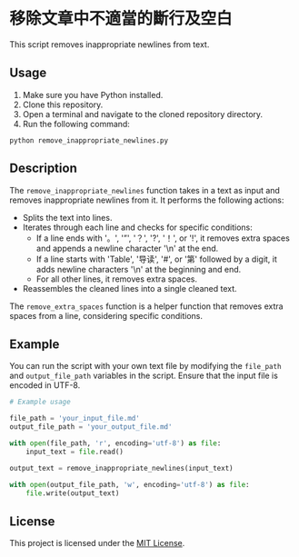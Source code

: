 # 移除文章中不適當的斷行及空白

This script removes inappropriate newlines from text.

## Usage

1. Make sure you have Python installed.
2. Clone this repository.
3. Open a terminal and navigate to the cloned repository directory.
4. Run the following command:

```shell
python remove_inappropriate_newlines.py
```

## Description

The `remove_inappropriate_newlines` function takes in a text as input and removes inappropriate newlines from it. It performs the following actions:

- Splits the text into lines.
- Iterates through each line and checks for specific conditions:
  - If a line ends with '。', '”', '？', '?', '！', or '!', it removes extra spaces and appends a newline character '\n' at the end.
  - If a line starts with 'Table', '导读', '#', or '第' followed by a digit, it adds newline characters '\n' at the beginning and end.
  - For all other lines, it removes extra spaces.
- Reassembles the cleaned lines into a single cleaned text.

The `remove_extra_spaces` function is a helper function that removes extra spaces from a line, considering specific conditions.

## Example

You can run the script with your own text file by modifying the `file_path` and `output_file_path` variables in the script. Ensure that the input file is encoded in UTF-8.

```python
# Example usage

file_path = 'your_input_file.md'
output_file_path = 'your_output_file.md'

with open(file_path, 'r', encoding='utf-8') as file:
    input_text = file.read()

output_text = remove_inappropriate_newlines(input_text)

with open(output_file_path, 'w', encoding='utf-8') as file:
    file.write(output_text)
```

## License

This project is licensed under the [MIT License](LICENSE).
